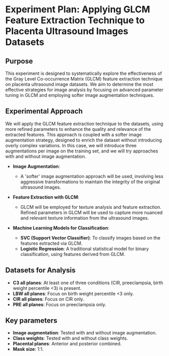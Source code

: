 # **Experiment Plan: Applying GLCM Feature Extraction Technique to Placenta Ultrasound Images Datasets**

## **Purpose**
This experiment is designed to systematically explore the effectiveness of the Gray Level Co-occurrence Matrix (GLCM) feature extraction technique on placenta ultrasound image datasets. We aim to determine the most effective strategies for image analysis by focusing on advanced parameter tuning in GLCM and employing softer image augmentation techniques.

## **Experimental Approach**
We will apply the GLCM feature extraction technique to the datasets, using more refined parameters to enhance the quality and relevance of the extracted features. This approach is coupled with a softer image augmentation strategy, designed to enrich the dataset without introducing overly complex variations. In this case, we will introduce three augmentations per image on the training set, and we will try approaches with and without image augmentation.

- **Image Augmentation**:
  - A 'softer' image augmentation approach will be used, involving less aggressive transformations to maintain the integrity of the original ultrasound images.

- **Feature Extraction with GLCM**:
  - GLCM will be employed for texture analysis and feature extraction. Refined parameters in GLCM will be used to capture more nuanced and relevant texture information from the ultrasound images.

- **Machine Learning Models for Classification**:
  - **SVC (Support Vector Classifier)**: To classify images based on the features extracted via GLCM.
  - **Logistic Regression**: A traditional statistical model for binary classification, using features derived from GLCM.
    
## **Datasets for Analysis**
- **C3 all planes**: At least one of three conditions (CIR, preeclampsia, birth weight percentile <3) is present.
- **LBW all planes**: Focus on birth weight percentile <3 only.
- **CIR all planes**: Focus on CIR only.
- **PRE all planes**: Focus on preeclampsia only.

## **Key parameters**
- **Image augmentation**: Tested with and without image augmentation.
- **Class weights**: Tested with and without class weights.
- **Placental planes**: Anterior and posterior combined.
- **Mask size**: 1:1.
